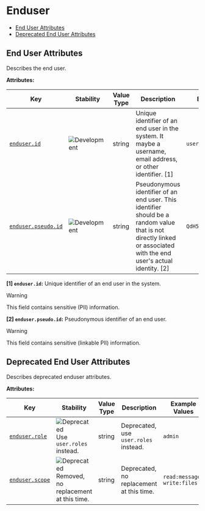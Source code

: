 <!-- NOTE: THIS FILE IS AUTOGENERATED. DO NOT EDIT BY HAND. -->
<!-- see templates/registry/markdown/attribute_namespace.md.j2 -->

# Enduser

- [End User Attributes](#end-user-attributes)
- [Deprecated End User Attributes](#deprecated-end-user-attributes)

## End User Attributes

Describes the end user.

**Attributes:**

| Key | Stability | Value Type | Description | Example Values |
|---|---|---|---|---|
| <a id="enduser-id" href="#enduser-id">`enduser.id`</a> | ![Development](https://img.shields.io/badge/-development-blue) | string | Unique identifier of an end user in the system. It maybe a username, email address, or other identifier. [1] | `username` |
| <a id="enduser-pseudo-id" href="#enduser-pseudo-id">`enduser.pseudo.id`</a> | ![Development](https://img.shields.io/badge/-development-blue) | string | Pseudonymous identifier of an end user. This identifier should be a random value that is not directly linked or associated with the end user's actual identity. [2] | `QdH5CAWJgqVT4rOr0qtumf` |

**[1] `enduser.id`:** Unique identifier of an end user in the system.

> [!Warning]
> This field contains sensitive (PII) information.

**[2] `enduser.pseudo.id`:** Pseudonymous identifier of an end user.

> [!Warning]
> This field contains sensitive (linkable PII) information.

## Deprecated End User Attributes

Describes deprecated enduser attributes.

**Attributes:**

| Key | Stability | Value Type | Description | Example Values |
|---|---|---|---|---|
| <a id="enduser-role" href="#enduser-role">`enduser.role`</a> | ![Deprecated](https://img.shields.io/badge/-deprecated-red)<br>Use `user.roles` instead. | string | Deprecated, use `user.roles` instead. | `admin` |
| <a id="enduser-scope" href="#enduser-scope">`enduser.scope`</a> | ![Deprecated](https://img.shields.io/badge/-deprecated-red)<br>Removed, no replacement at this time. | string | Deprecated, no replacement at this time. | `read:message, write:files` |
